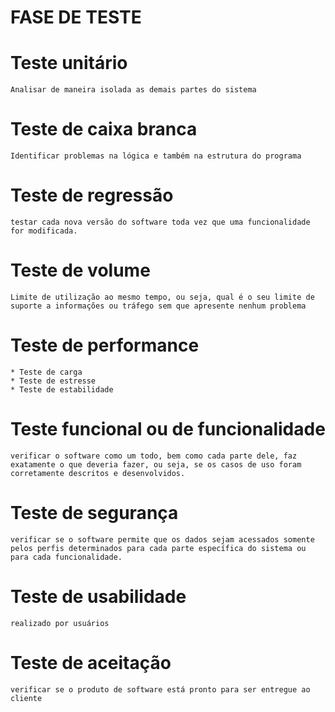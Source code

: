 # FASE DE TESTE

# Teste unitário

    Analisar de maneira isolada as demais partes do sistema

# Teste de caixa branca

    Identificar problemas na lógica e também na estrutura do programa

# Teste de regressão

    testar cada nova versão do software toda vez que uma funcionalidade for modificada.

# Teste de volume

    Limite de utilização ao mesmo tempo, ou seja, qual é o seu limite de suporte a informações ou tráfego sem que apresente nenhum problema

# Teste de performance

    * Teste de carga
    * Teste de estresse
    * Teste de estabilidade

# Teste funcional ou de funcionalidade

    verificar o software como um todo, bem como cada parte dele, faz exatamente o que deveria fazer, ou seja, se os casos de uso foram corretamente descritos e desenvolvidos.

# Teste de segurança

    verificar se o software permite que os dados sejam acessados somente pelos perfis determinados para cada parte específica do sistema ou para cada funcionalidade.

# Teste de usabilidade

    realizado por usuários

# Teste de aceitação

    verificar se o produto de software está pronto para ser entregue ao cliente
